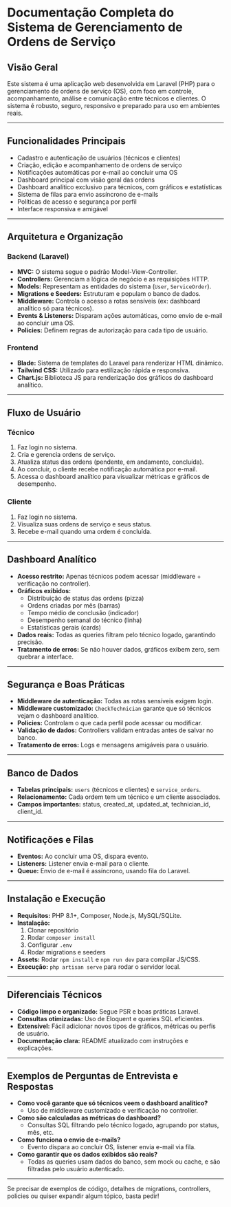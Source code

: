 # Documentação Completa do Sistema de Gerenciamento de Ordens de Serviço

## Visão Geral

Este sistema é uma aplicação web desenvolvida em Laravel (PHP) para o gerenciamento de ordens de serviço (OS), com foco em controle, acompanhamento, análise e comunicação entre técnicos e clientes. O sistema é robusto, seguro, responsivo e preparado para uso em ambientes reais.

---

## Funcionalidades Principais

- Cadastro e autenticação de usuários (técnicos e clientes)
- Criação, edição e acompanhamento de ordens de serviço
- Notificações automáticas por e-mail ao concluir uma OS
- Dashboard principal com visão geral das ordens
- Dashboard analítico exclusivo para técnicos, com gráficos e estatísticas
- Sistema de filas para envio assíncrono de e-mails
- Políticas de acesso e segurança por perfil
- Interface responsiva e amigável

---

## Arquitetura e Organização

### Backend (Laravel)
- **MVC:** O sistema segue o padrão Model-View-Controller.
- **Controllers:** Gerenciam a lógica de negócio e as requisições HTTP.
- **Models:** Representam as entidades do sistema (`User`, `ServiceOrder`).
- **Migrations e Seeders:** Estruturam e populam o banco de dados.
- **Middleware:** Controla o acesso a rotas sensíveis (ex: dashboard analítico só para técnicos).
- **Events & Listeners:** Disparam ações automáticas, como envio de e-mail ao concluir uma OS.
- **Policies:** Definem regras de autorização para cada tipo de usuário.

### Frontend
- **Blade:** Sistema de templates do Laravel para renderizar HTML dinâmico.
- **Tailwind CSS:** Utilizado para estilização rápida e responsiva.
- **Chart.js:** Biblioteca JS para renderização dos gráficos do dashboard analítico.

---

## Fluxo de Usuário

### Técnico
1. Faz login no sistema.
2. Cria e gerencia ordens de serviço.
3. Atualiza status das ordens (pendente, em andamento, concluída).
4. Ao concluir, o cliente recebe notificação automática por e-mail.
5. Acessa o dashboard analítico para visualizar métricas e gráficos de desempenho.

### Cliente
1. Faz login no sistema.
2. Visualiza suas ordens de serviço e seus status.
3. Recebe e-mail quando uma ordem é concluída.

---

## Dashboard Analítico

- **Acesso restrito:** Apenas técnicos podem acessar (middleware + verificação no controller).
- **Gráficos exibidos:**
  - Distribuição de status das ordens (pizza)
  - Ordens criadas por mês (barras)
  - Tempo médio de conclusão (indicador)
  - Desempenho semanal do técnico (linha)
  - Estatísticas gerais (cards)
- **Dados reais:** Todas as queries filtram pelo técnico logado, garantindo precisão.
- **Tratamento de erros:** Se não houver dados, gráficos exibem zero, sem quebrar a interface.

---

## Segurança e Boas Práticas

- **Middleware de autenticação:** Todas as rotas sensíveis exigem login.
- **Middleware customizado:** `CheckTechnician` garante que só técnicos vejam o dashboard analítico.
- **Policies:** Controlam o que cada perfil pode acessar ou modificar.
- **Validação de dados:** Controllers validam entradas antes de salvar no banco.
- **Tratamento de erros:** Logs e mensagens amigáveis para o usuário.

---

## Banco de Dados

- **Tabelas principais:** `users` (técnicos e clientes) e `service_orders`.
- **Relacionamento:** Cada ordem tem um técnico e um cliente associados.
- **Campos importantes:** status, created_at, updated_at, technician_id, client_id.

---

## Notificações e Filas

- **Eventos:** Ao concluir uma OS, dispara evento.
- **Listeners:** Listener envia e-mail para o cliente.
- **Queue:** Envio de e-mail é assíncrono, usando fila do Laravel.

---

## Instalação e Execução

- **Requisitos:** PHP 8.1+, Composer, Node.js, MySQL/SQLite.
- **Instalação:**
  1. Clonar repositório
  2. Rodar `composer install`
  3. Configurar `.env`
  4. Rodar migrations e seeders
- **Assets:** Rodar `npm install` e `npm run dev` para compilar JS/CSS.
- **Execução:** `php artisan serve` para rodar o servidor local.

---

## Diferenciais Técnicos

- **Código limpo e organizado:** Segue PSR e boas práticas Laravel.
- **Consultas otimizadas:** Uso de Eloquent e queries SQL eficientes.
- **Extensível:** Fácil adicionar novos tipos de gráficos, métricas ou perfis de usuário.
- **Documentação clara:** README atualizado com instruções e explicações.

---

## Exemplos de Perguntas de Entrevista e Respostas

- **Como você garante que só técnicos veem o dashboard analítico?**
  - Uso de middleware customizado e verificação no controller.
- **Como são calculadas as métricas do dashboard?**
  - Consultas SQL filtrando pelo técnico logado, agrupando por status, mês, etc.
- **Como funciona o envio de e-mails?**
  - Evento dispara ao concluir OS, listener envia e-mail via fila.
- **Como garantir que os dados exibidos são reais?**
  - Todas as queries usam dados do banco, sem mock ou cache, e são filtradas pelo usuário autenticado.

---

Se precisar de exemplos de código, detalhes de migrations, controllers, policies ou quiser expandir algum tópico, basta pedir!
